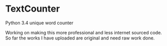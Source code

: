 # TextCounter
Python 3.4 unique word counter

Working on making this more professional and less internet sourced code. So far the works I have uploaded are original and need raw work done.
